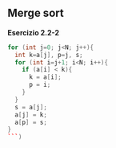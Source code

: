 
## Merge sort

**Esercizio 2.2-2**


```c++
for (int j=0; j<N; j++){
  int k=a[j], p=j, s;
  for (int i=j+1; i<N; i++){
    if (a[i] < k){
      k = a[i];
      p = i;
    }
  }
  s = a[j];
  a[j] = k;
  a[p] = s;
}
```)
